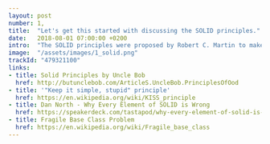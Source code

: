 ```yaml
---
layout: post
number: 1,
title:  "Let's get this started with discussing the SOLID principles."
date:   2018-08-01 07:00:00 +0200
intro:  "The SOLID principles were proposed by Robert C. Martin to make software designs more understandable, flexible and maintainable. During our first podcast Paul, David and Christian will dig deeper into these five legendary design principles and discuss which experiences they made by using them during their daily work."
image:  "/assets/images/1_solid.png"
trackId: "479321100"
links: 
- title: Solid Principles by Uncle Bob
  href: http://butunclebob.com/ArticleS.UncleBob.PrinciplesOfOod
- title: '"Keep it simple, stupid" principle'
  href: https://en.wikipedia.org/wiki/KISS_principle
- title: Dan North - Why Every Element of SOLID is Wrong
  href: https://speakerdeck.com/tastapod/why-every-element-of-solid-is-wrong
- title: Fragile Base Class Problem
  href: https://en.wikipedia.org/wiki/Fragile_base_class
---
```

